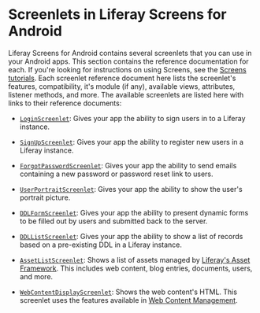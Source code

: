 # Screenlets in Liferay Screens for Android [](id=screenlets-in-liferay-screens-for-android)

Liferay Screens for Android contains several screenlets that you can use in your 
Android apps. This section contains the reference documentation for each. If 
you're looking for instructions on using Screens, see the [Screens tutorials](/develop/tutorials/-/knowledge_base/6-2/mobile-apps-with-liferay-screens). 
Each screenlet reference document here lists the screenlet's features, 
compatibility, it's module (if any), available views, attributes, listener 
methods, and more. The available screenlets are listed here with links to their 
reference documents: 

- [`LoginScreenlet`](/develop/reference/-/knowledge_base/6-2/loginscreenlet-for-android): 
  Gives your app the ability to sign users in to a Liferay instance. 
  
- [`SignUpScreenlet`](/develop/reference/-/knowledge_base/6-2/signupscreenlet-for-android): 
  Gives your app the ability to register new users in a Liferay instance. 
  
- [`ForgotPasswordScreenlet`](/develop/reference/-/knowledge_base/6-2/forgotpasswordscreenlet-for-android): 
  Gives your app the ability to send emails containing a new password or 
  password reset link to users. 
  
- [`UserPortraitScreenlet`](/develop/reference/-/knowledge_base/6-2/userportraitscreenlet-for-android): 
  Gives your app the ability to show the user's portrait picture. 
  
- [`DDLFormScreenlet`](/develop/reference/-/knowledge_base/6-2/ddlformscreenlet-for-android): 
  Gives your app the ability to present dynamic forms to be filled out by users 
  and submitted back to the server. 
  
- [`DDLListScreenlet`](/develop/reference/-/knowledge_base/6-2/ddllistscreenlet-for-android): 
  Gives your app the ability to show a list of records based on a pre-existing 
  DDL in a Liferay instance. 
  
- [`AssetListScreenlet`](/develop/reference/-/knowledge_base/6-2/assetlistscreenlet-for-android): 
  Shows a list of assets managed by [Liferay's Asset Framework](/develop/tutorials/-/knowledge_base/6-2/asset-framework). 
  This includes web content, blog entries, documents, users, and more. 
  
- [`WebContentDisplayScreenlet`](/develop/reference/-/knowledge_base/6-2/webcontentdisplayscreenlet-for-android): 
  Shows the web content's HTML. This screenlet uses the features available in 
  [Web Content Management](/discover/portal/-/knowledge_base/6-2/web-content-management). 

